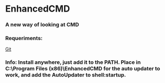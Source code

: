 # EnhancedCMD

### A new way of looking at CMD

### Requeriments:
[Git](https://git-scm.com)

### Info: Install anywhere, just add it to the PATH. Place in C:\Program Files (x86)\EnhancedCMD for the auto updater to work, and add the AutoUpdater to shell:startup.


